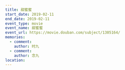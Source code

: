 ```yaml
---
title: 甜蜜蜜
start_date: 2019-02-11
end_date: 2019-02-11
event_type: movie
event_name: 甜蜜蜜
event_url: https://movie.douban.com/subject/1305164/
memories:
  - comment: 
    author: 时九
  - comment: 
    author: 念九  
location: 
---
```

